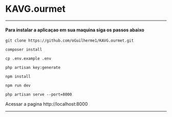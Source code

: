 # KAVG.ourmet


_________________________________________________________________________________



<h4>Para instalar a aplicaçao em sua maquina siga os passos abaixo</h4>


```
git clone https://github.com/oGuilherme1/KAVG.ourmet.git
```

```
composer install
```
```
cp .env.example .env
```
```
php artisan key:generate
```
```
npm install
```
```
npm run dev
```
```
php artisan serve --port=8000
```

Acessar a pagina  http://localhost:8000

_____________________________________________________________________________________
